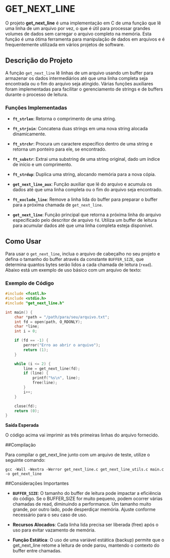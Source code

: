 # GET_NEXT_LINE

O projeto **get_next_line** é uma implementação em C de uma função que lê uma linha de um arquivo por vez, o que é útil para processar grandes volumes de dados sem carregar o arquivo completo na memória. Esta função é uma ótima ferramenta para manipulação de dados em arquivos e é frequentemente utilizada em vários projetos de software.

## Descrição do Projeto

A função `get_next_line` lê linhas de um arquivo usando um buffer para armazenar os dados intermediários até que uma linha completa seja encontrada ou o fim do arquivo seja atingido. Várias funções auxiliares foram implementadas para facilitar o gerenciamento de strings e de buffers durante o processo de leitura.

### Funções Implementadas

- **`ft_strlen`**: Retorna o comprimento de uma string.
  
- **`ft_strjoin`**: Concatena duas strings em uma nova string alocada dinamicamente.
  
- **`ft_strchr`**: Procura um caractere específico dentro de uma string e retorna um ponteiro para ele, se encontrado.
  
- **`ft_substr`**: Extrai uma substring de uma string original, dado um índice de início e um comprimento.
  
- **`ft_strdup`**: Duplica uma string, alocando memória para a nova cópia.
  
- **`get_next_line_aux`**: Função auxiliar que lê do arquivo e acumula os dados até que uma linha completa ou o fim do arquivo seja encontrado.
  
- **`ft_exclude_line`**: Remove a linha lida do buffer para preparar o buffer para a próxima chamada de `get_next_line`.
  
- **`get_next_line`**: Função principal que retorna a próxima linha do arquivo especificado pelo descritor de arquivo `fd`. Utiliza um buffer de leitura para acumular dados até que uma linha completa esteja disponível.

## Como Usar

Para usar o `get_next_line`, inclua o arquivo de cabeçalho no seu projeto e defina o tamanho do buffer através da constante `BUFFER_SIZE`, que determina quantos bytes serão lidos a cada chamada de leitura (`read`). Abaixo está um exemplo de uso básico com um arquivo de texto:

### Exemplo de Código

```c
#include <fcntl.h>
#include <stdio.h>
#include "get_next_line.h"

int main() {
    char *path = "/path/para/seu/arquivo.txt";
    int fd = open(path, O_RDONLY);
    char *line;
    int i = 0;

    if (fd == -1) {
        perror("Erro ao abrir o arquivo");
        return (1);
    }

    while (i <= 2) {
        line = get_next_line(fd);
        if (line) {
            printf("%s\n", line);
            free(line);
        }
        i++;
    }

    close(fd);
    return (0);
}
```

**Saída Esperada**

O código acima vai imprimir as três primeiras linhas do arquivo fornecido.

##Compilação

Para compilar o get_next_line junto com um arquivo de teste, utilize o seguinte comando:

```
gcc -Wall -Wextra -Werror get_next_line.c get_next_line_utils.c main.c -o get_next_line
```

##Considerações Importantes

- **`BUFFER_SIZE`**: O tamanho do buffer de leitura pode impactar a eficiência do código. Se o BUFFER_SIZE for muito pequeno, podem ocorrer várias chamadas de read, diminuindo a performance. Um tamanho muito grande, por outro lado, pode desperdiçar memória. Ajuste conforme necessário para o seu caso de uso.

- **Recursos Alocados**: Cada linha lida precisa ser liberada (free) após o uso para evitar vazamento de memória.

- **Função Estática**: O uso de uma variável estática (backup) permite que o get_next_line retome a leitura de onde parou, mantendo o contexto do buffer entre chamadas.


